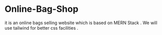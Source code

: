 # Online-Bag-Shop
it is an online bags selling website which is based on MERN Stack . We will use tailwind for better css facilities . 
